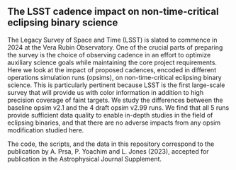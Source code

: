 ## The LSST cadence impact on non-time-critical eclipsing binary science

The Legacy Survey of Space and Time (LSST) is slated to commence in 2024 at the Vera Rubin Observatory. One of the crucial parts of preparing the survey is the choice of observing cadence in an effort to optimize auxiliary science goals while maintaining the core project requirements. Here we look at the impact of proposed cadences, encoded in different operations simulation runs (opsims), on non-time-critical eclipsing binary science. This is particularly pertinent because LSST is the first large-scale survey that will provide us with color information in addition to high precision coverage of faint targets. We study the differences between the baseline opsim v2.1 and the 4 draft opsim v2.99 runs. We find that all 5 runs provide sufficient data quality to enable in-depth studies in the field of eclipsing binaries, and that there are no adverse impacts from any opsim modification studied here.

The code, the scripts, and the data in this repository correspond to the publication by A. Prsa, P. Yoachim and L. Jones (2023), accepted for publication in the Astrophysical Journal Supplement.
